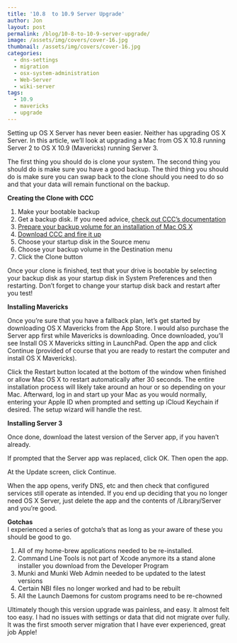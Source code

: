 ```yaml
---
title: '10.8  to 10.9 Server Upgrade'
author: Jon
layout: post
permalink: /blog/10-8-to-10-9-server-upgrade/
image: /assets/img/covers/cover-16.jpg
thumbnail: /assets/img/covers/cover-16.jpg
categories:
  - dns-settings
  - migration
  - osx-system-administration
  - Web-Server
  - wiki-server
tags:
  - 10.9
  - mavericks
  - upgrade
---
```

Setting up OS X Server has never been easier. Neither has upgrading OS X Server. In this article, we’ll look at upgrading a Mac from OS X 10.8 running Server 2 to OS X 10.9 (Mavericks) running Server 3.

The first thing you should do is clone your system. The second thing you should do is make sure you have a good backup. The third thing you should do is make sure you can swap back to the clone should you need to do so and that your data will remain functional on the backup. 

**Creating the Clone with CCC**

  1. Make your bootable backup
  2. Get a backup disk. If you need advice, [check out CCC&#8217;s documentation][1]
  3. [Prepare your backup volume for an installation of Mac OS X][2]
  4. [Download CCC and fire it up][3]
  5. Choose your startup disk in the Source menu
  6. Choose your backup volume in the Destination menu
  7. Click the Clone button

Once your clone is finished, test that your drive is bootable by selecting your backup disk as your startup disk in System Preferences and then restarting. Don&#8217;t forget to change your startup disk back and restart after you test!

**Installing Mavericks**

Once you’re sure that you have a fallback plan, let’s get started by downloading OS X Mavericks from the App Store. I would also purchase the Server app first while Mavericks is downloading. Once downloaded, you’ll see Install OS X Mavericks sitting in LaunchPad. Open the app and click Continue (provided of course that you are ready to restart the computer and install OS X Mavericks).

Click the Restart button located at the bottom of the window when finished or allow Mac OS X to restart automatically after 30 seconds. The entire installation process will likely take around an hour or so depending on your Mac. Afterward, log in and start up your Mac as you would normally, entering your Apple ID when prompted and setting up iCloud Keychain if desired. The setup wizard will handle the rest.

**Installing Server 3**

Once done, download the latest version of the Server app, if you haven’t already.

If prompted that the Server app was replaced, click OK. Then open the app. 

At the Update screen, click Continue.

When the app opens, verify DNS, etc and then check that configured services still operate as intended. If you end up deciding that you no longer need OS X Server, just delete the app and the contents of /Library/Server and you’re good.

**Gotchas**  
I experienced a series of gotcha&#8217;s that as long as your aware of these you should be good to go. 

  1. All of my home-brew applications needed to be re-installed. 
  2. Command Line Tools is not part of Xcode anymore its a stand alone installer you download from the Developer Program
  3. Munki and Munki Web Admin needed to be updated to the latest versions
  4. Certain NBI files no longer worked and had to be rebuilt
  5. All the Launch Daemons for custom programs need to be re-chowned

Ultimately though this version upgrade was painless, and easy. It almost felt too easy. I had no issues with settings or data that did not migrate over fully. It was the first smooth server migration that I have ever experienced, great job Apple!



 [1]: https://help.bombich.com/kb/overview/establishing-an-initial-backup#choosing_a_backup_volume
 [2]: https://help.bombich.com/kb/overview/preparing-your-backup-disk-for-a-backup-of-mac-os-x
 [3]: https://www.bombich.com/software/download_ccc.php